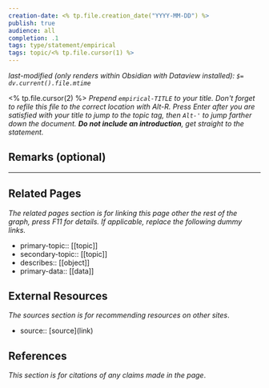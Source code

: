 ```yaml
---
creation-date: <% tp.file.creation_date("YYYY-MM-DD") %>
publish: true
audience: all
completion: .1
tags: type/statement/empirical
tags: topic/<% tp.file.cursor(1) %>
---
```

*last-modified (only renders within Obsidian with Dataview installed): `$= dv.current().file.mtime`*

<% tp.file.cursor(2) %> *Prepend `empirical-TITLE` to your title. Don't forget to refile this file to the correct location with Alt-R.*
*Press Enter after you are satisfied with your title to jump to the topic tag, then `Alt-'` to jump farther down the document. **Do not include an introduction**, get straight to the statement.*

## Remarks (optional)


---
## Related Pages
*The related pages section is for linking this page other the rest of the graph, press F11 for details. If applicable, replace the following dummy links.*
- primary-topic:: \[\[topic\]\]
- secondary-topic:: \[\[topic\]\]
- describes:: \[\[object\]\]
- primary-data:: \[\[data\]\]

## External Resources
*The sources section is for recommending resources on other sites*.
- source:: \[source\](link)

## References
*This section is for citations of any claims made in the page*.